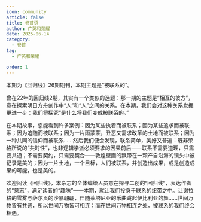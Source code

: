 ```yaml
---
icon: community
article: false
title: 卷首语
author: 广英和荣耀
date: 2025-06-14
category:
  - 卷首
tag:
  - 广英和荣耀

order: 1
---
```


本期为《回归线》26期期刊，本期主题是“被联系的”。

曾在22年的回归线2期，其实有一个类似的选题：那一期的主题是“相互的彼方”，意在探索明日方舟创作中“人”和“人”之间的关系。在本期，我们会对这种关系发掘更进一步：我们将探究“是什么将我们变成被联系的。”

在本期故事，您能看到许多案例：因为某些执着而被联系；因为某些追求而被联系；因为追随而被联系；因为一片雨蒙蒙，丑恶又需求改革的土地而被联系；因为一种共同的信仰而被联系……然后我们便会发现，联系简单，美好又普遍：既非荣格所说的“共时性”，也非逻辑学派必须要求的因果前后——联系不需要道理，只需要共通；不需要契约，只需要契合——敦煌壁画的飘带在一颗产自沿海的镜头中被记录是美的；因为一片土地，一个目标，人们被联系，并创造出成果，或是创造成果的可能，也是美的。

欢迎阅读《回归线》，本杂志的全体编绘人员意在探寻二创的“回归线”，表达作者的“意志”，满足读者的“趣味”——本期，就让我们投身于联系的纽带之中。让谢拉格的雪雾与萨尔贡的沙暴翩翩，伴随莱塔尼亚的乐曲跳起伊比利亚的舞……世间万物皆有共通，所以世间万物皆可相连；而在世间万物相连之处，被联系的我们终会相遇。<eod />